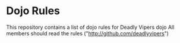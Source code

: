 Dojo Rules
==========

This repository contains a list of dojo rules for Deadly Vipers dojo
All members should read the rules ("http://github.com/deadlyvipers")


